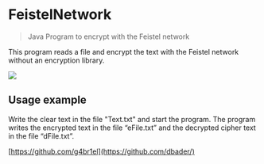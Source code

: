 # FeistelNetwork
> Java Program to encrypt with the Feistel network

 This program reads a file and encrypt the text with the Feistel network without an encryption library.

![](https://upload.wikimedia.org/wikipedia/commons/thumb/f/fa/Feistel_cipher_diagram_en.svg/511px-Feistel_cipher_diagram_en.svg.png)

## Usage example

Write the clear text in the file "Text.txt" and start the program.
The program writes the encrypted text in the file “eFile.txt” and the decrypted cipher text in the file “dFile.txt”.


[https://github.com/g4br1el](https://github.com/dbader/)

